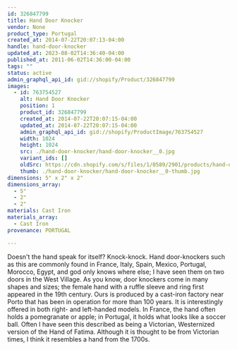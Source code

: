```yaml
---
id: 326847799
title: Hand Door Knocker
vendor: None
product_type: Portugal
created_at: 2014-07-22T20:07:13-04:00
handle: hand-door-knocker
updated_at: 2023-08-02T14:36:40-04:00
published_at: 2011-06-02T14:36:00-04:00
tags: ""
status: active
admin_graphql_api_id: gid://shopify/Product/326847799
images:
  - id: 763754527
    alt: Hand Door Knocker
    position: 1
    product_id: 326847799
    created_at: 2014-07-22T20:07:15-04:00
    updated_at: 2014-07-22T20:07:15-04:00
    admin_graphql_api_id: gid://shopify/ProductImage/763754527
    width: 1024
    height: 1024
    src: ./hand-door-knocker/hand-door-knocker__0.jpg
    variant_ids: []
    oldSrc: https://cdn.shopify.com/s/files/1/0589/2901/products/hand-door-knocker.jpeg?v=1406074035
    thumb: ./hand-door-knocker/hand-door-knocker__0-thumb.jpg
dimensions: 5" x 2" x 2"
dimensions_array:
  - 5"
  - 2"
  - 2"
materials: Cast Iron
materials_array:
  - Cast Iron
provenance: PORTUGAL

---
```


Doesn't the hand speak for itself? Knock-knock. Hand door-knockers such as this are commonly found in France, Italy, Spain, Mexico, Portugal, Morocco, Egypt, and god only knows where else; I have seen them on two doors in the West Village. As you know, door knockers come in many shapes and sizes; the female hand with a ruffle sleeve and ring first appeared in the 19th century. Ours is produced by a cast-iron factory near Porto that has been in operation for more than 100 years. It is interestingly offered in both right- and left-handed models. In France, the hand often holds a pomegranate or apple; in Portugal, it holds what looks like a soccer ball. Often I have seen this described as being a Victorian, Westernized version of the Hand of Fatima. Although it is thought to be from Victorian times, I think it resembles a hand from the 1700s.